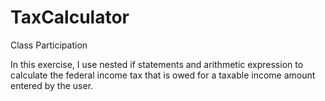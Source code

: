 #   TaxCalculator

Class Participation

In this exercise, I use nested if statements and arithmetic expression to calculate the federal income tax that is owed
for a taxable income amount entered by the user.
